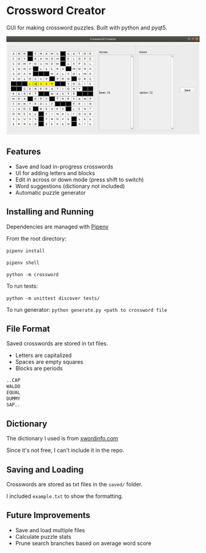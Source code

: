 # Crossword Creator
GUI for making crossword puzzles. Built with python and pyqt5.

![sample](/assets/image.png)

## Features
* Save and load in-progress crosswords
* UI for adding letters and blocks
* Edit in across or down mode (press shift to switch)
* Word suggestions (dictionary not included)
* Automatic puzzle generator

## Installing and Running

Dependencies are managed with [Pipenv](https://github.com/pypa/pipenv)

From the root directory:

`pipenv install`

`pipenv shell`

`python -m crossword`

To run tests:

`python -m unittest discover tests/`

To run generator:
`python generate.py <path to crossword file`

## File Format
Saved crosswords are stored in txt files.
* Letters are capitalized
* Spaces are empty squares
* Blocks are periods

```
..CAP
WALDO
EQUAL
DUMMY
SAP..
```

## Dictionary
The dictionary I used is from [xwordinfo.com](https://www.xwordinfo.com/WordList/)

Since it's not free, I can't include it in the repo.

## Saving and Loading
Crosswords are stored as txt files in the `saved/` folder.

I included `example.txt` to show the formatting.

## Future Improvements
* Save and load multiple files
* Calculate puzzle stats
* Prune search branches based on average word score
